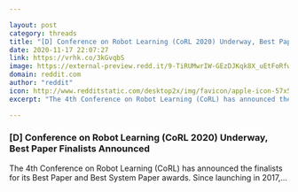 ```yaml
---

layout: post
category: threads
title: "[D] Conference on Robot Learning (CoRL 2020) Underway, Best Paper Finalists Announced"
date: 2020-11-17 22:07:27
link: https://vrhk.co/3kGvqbS
image: https://external-preview.redd.it/9-TiRUMwrIW-GEzDJKqk8X_uEtFoRfw1SjpgJsFrE3o.jpg?width=1200&height=455&auto=webp&crop=1200:455,smart&s=ab7c9a451b7214127cdd8554fe08b8b8688745f2
domain: reddit.com
author: "reddit"
icon: http://www.redditstatic.com/desktop2x/img/favicon/apple-icon-57x57.png
excerpt: "The 4th Conference on Robot Learning (CoRL) has announced the finalists for its Best Paper and Best System Paper awards. Since launching in 2017,..."

---
```


### [D] Conference on Robot Learning (CoRL 2020) Underway, Best Paper Finalists Announced

The 4th Conference on Robot Learning (CoRL) has announced the finalists for its Best Paper and Best System Paper awards. Since launching in 2017,...